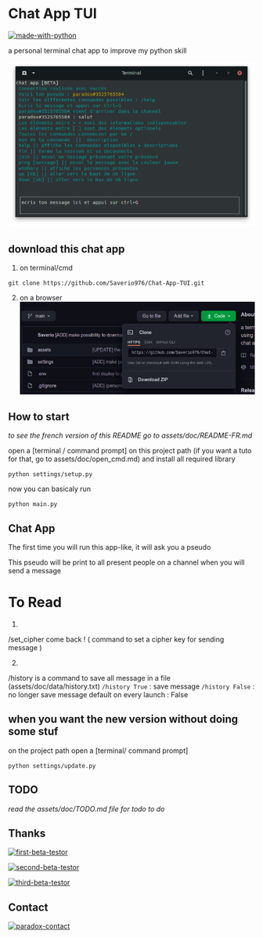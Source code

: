 # Chat App TUI

[![made-with-python](https://img.shields.io/badge/Made%20with-Python-1f425f.svg)](https://www.python.org/)

a personal terminal chat app to improve my python skill

![chat-app-TUI](/assets/doc/img/chat_app_tui.png "chat-app-TUI")

## download this chat app

1) on terminal/cmd
```shell
git clone https://github.com/Saverio976/Chat-App-TUI.git
```

2) on a browser
![downloadzip](/assets/doc/img/downloadzip.png "downloadzip")

## How to start

*to see the french version of this README go to assets/doc/README-FR.md*

open a [terminal / command prompt] on this project path (if you want a tuto for that, go to assets/doc/open_cmd.md)
and install all required library
```shell
python settings/setup.py
```

now you can basicaly run
```shell
python main.py
```

## Chat App

The first time you will run this app-like, it will ask you a pseudo

This pseudo will be print to all present people on a channel when you will send a message

# To Read
1)
/set_cipher come back ! ( command to set a cipher key for sending message )

2)
/history is a command to save all message in a file (assets/doc/data/history.txt)
`/history True` : save message
`/history False` : no longer save message
default on every launch : False

## when you want the new version without doing some stuf

on the project path open a [terminal/ command prompt]
```shell
python settings/update.py
```

## TODO

*read the assets/doc/TODO.md file for todo to do*

## Thanks

[![first-beta-testor](https://img.shields.io/badge/First%20Beta%20Testor-Quentin-red)](https://instagram.com/chaque_64?igshid=p6k5bmwvknk)

[![second-beta-testor](https://img.shields.io/badge/Second%20Beta%20Testor-Luciolle24-blue)](https://github.com/luciolle24)

[![third-beta-testor](https://img.shields.io/badge/Second%20Beta%20Testor-DreamFail-green)](https://github.com/DreamFail)

## Contact

[![paradox-contact](https://img.shields.io/badge/Saverio-personnex976%40gmail.com-blue)](mailto:personnex976%40gmail.com)